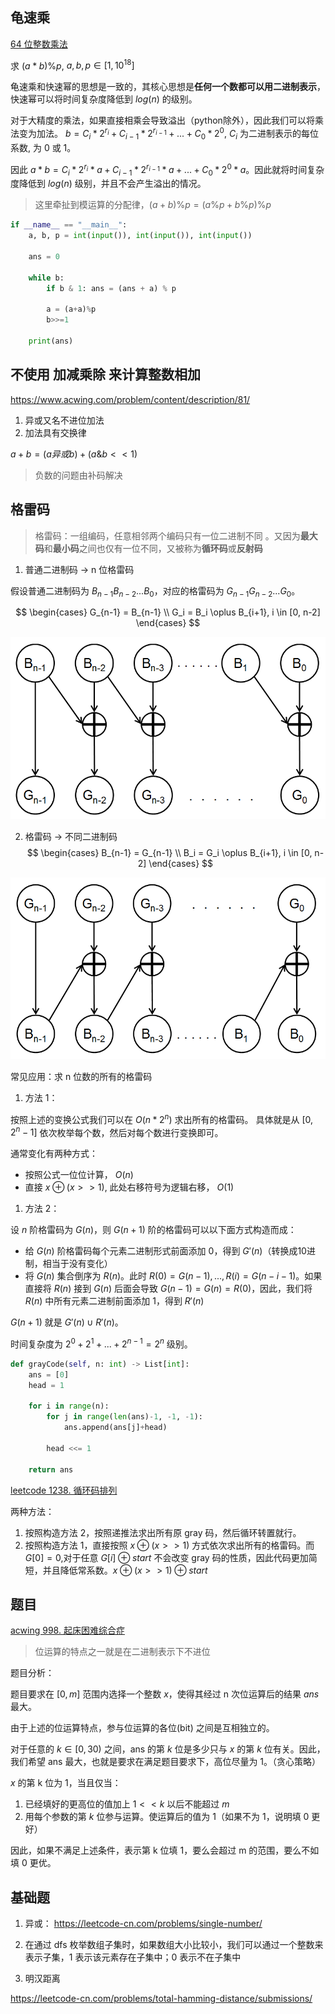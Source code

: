
## 龟速乘
[64 位整数乘法](https://www.acwing.com/problem/content/92/)

求 $(a*b)\%p$, $a,b,p \in [1, 10^{18}]$

龟速乘和快速幂的思想是一致的，其核心思想是**任何一个数都可以用二进制表示**，快速幂可以将时间复杂度降低到 $log(n)$ 的级别。

对于大精度的乘法，如果直接相乘会导致溢出（python除外），因此我们可以将乘法变为加法。
$b = C_i*2^{r_i} + C_{i-1}*2^{r_{i-1}} + ... + C_0*2^{0}$, $C_i$ 为二进制表示的每位系数, 为 0 或 1。

因此 $a*b = C_i*2^{r_i}*a + C_{i-1}*2^{r_{i-1}}*a + ... + C_0*2^{0}*a$。因此就将时间复杂度降低到 $log(n)$ 级别，并且不会产生溢出的情况。

> 这里牵扯到模运算的分配律，$(a+b) \% p = (a \%p + b\%p)\%p$

```python
if __name__ == "__main__":
    a, b, p = int(input()), int(input()), int(input())

    ans = 0

    while b:
        if b & 1: ans = (ans + a) % p

        a = (a+a)%p
        b>>=1

    print(ans)
```


## 不使用 加减乘除 来计算整数相加
https://www.acwing.com/problem/content/description/81/

1. 异或又名不进位加法
2. 加法具有交换律

$a+b = (a 异或 b) + (a\&b<<1)$

> 负数的问题由补码解决


## 格雷码
> 格雷码：一组编码，任意相邻两个编码只有一位二进制不同
。又因为**最大码**和**最小码**之间也仅有一位不同，又被称为**循环码**或**反射码**

1. 普通二进制码 -> n 位格雷码

假设普通二进制码为 $B_{n-1}B_{n-2}...B_{0}$，对应的格雷码为 $G_{n-1}G_{n-2}...G_{0}$。

$$
\begin{cases}
G_{n-1} = B_{n-1} \\
G_i =  B_i \oplus B_{i+1}, i \in [0, n-2]
\end{cases}
$$

![](./../images/bit-operation/gray-1.png)

2. 格雷码 -> 不同二进制码
$$
\begin{cases}
B_{n-1} = G_{n-1} \\
B_i =  G_i \oplus B_{i+1}, i \in [0, n-2]
\end{cases}
$$

![](./../images/bit-operation/gray-2.png)


常见应用：求 n 位数的所有的格雷码

1. 方法 1：

按照上述的变换公式我们可以在 $O(n*2^n)$ 求出所有的格雷码。
具体就是从 $[0, 2^n-1]$ 依次枚举每个数，然后对每个数进行变换即可。

通常变化有两种方式：
- 按照公式一位位计算， $O(n)$
- 直接 $x \oplus (x>>1)$, 此处右移符号为逻辑右移， $O(1)$

1. 方法 2：

设 $n$ 阶格雷码为 $G(n)$，则 $G(n+1)$ 阶的格雷码可以以下面方式构造而成：
- 给 $G(n)$ 阶格雷码每个元素二进制形式前面添加 0，得到 $G'(n)$（转换成10进制，相当于没有变化）   
- 将 $G(n)$ 集合倒序为 $R(n)$。此时 $R(0) = G(n-1), ... ,R(i) = G(n-i-1)$。如果直接将 $R(n)$ 接到 $G(n)$ 后面会导致 $G(n-1) = G(n) = R(0)$，因此，我们将 $R(n)$ 中所有元素二进制前面添加 1，得到 $R'(n)$
  
$G(n+1)$ 就是 $G'(n) \cup R'(n)$。


时间复杂度为 $2^0 + 2^1 + ... +2^{n-1} = 2^n$ 级别。

```python
def grayCode(self, n: int) -> List[int]:
    ans = [0]
    head = 1

    for i in range(n):
        for j in range(len(ans)-1, -1, -1):
            ans.append(ans[j]+head)
        
        head <<= 1
    
    return ans
```

[leetcode 1238. 循环码排列
](https://leetcode-cn.com/problems/circular-permutation-in-binary-representation/)

两种方法：
1. 按照构造方法 2，按照递推法求出所有原 gray 码，然后循环转置就行。
2. 按照构造方法 1，直接按照 $x \oplus (x>>1)$ 方式依次求出所有的格雷码。而 $G[0] = 0$,对于任意 $G[i] \oplus start$ 不会改变 gray 码的性质，因此代码更加简短，并且降低常系数。$x \oplus (x>>1) \oplus start$


## 题目
[acwing 998. 起床困难综合症](https://www.acwing.com/problem/content/1000/)

> 位运算的特点之一就是在二进制表示下不进位

题目分析：

题目要求在 $[0, m]$ 范围内选择一个整数 $x$，使得其经过 n 次位运算后的结果 $ans$ 最大。

由于上述的位运算特点，参与位运算的各位(bit) 之间是互相独立的。

对于任意的 $k \in [0, 30)$ 之间，ans 的第 $k$ 位是多少只与 $x$ 的第 $k$ 位有关。因此，我们希望 ans 最大，也就是要求在满足题目要求下，高位尽量为 1。（贪心策略）

$x$ 的第 k 位为 1，当且仅当：
1. 已经填好的更高位的值加上 $1<<k$ 以后不能超过 $m$
2. 用每个参数的第 $k$ 位参与运算。使运算后的值为 1（如果不为 1，说明填 0 更好）

因此，如果不满足上述条件，表示第 k 位填 1，要么会超过 m 的范围，要么不如填 0 更优。


## 基础题
1. 异或：
https://leetcode-cn.com/problems/single-number/

2. 在通过 dfs 枚举数组子集时，如果数组大小比较小，我们可以通过一个整数来表示子集，$1$ 表示该元素存在子集中；$0$ 表示不在子集中

3. 明汉距离

https://leetcode-cn.com/problems/total-hamming-distance/submissions/
   